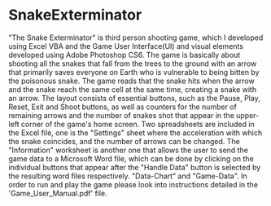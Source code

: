 # SnakeExterminator
"The Snake Exterminator" is third person shooting game, which I developed using Excel VBA and the Game User Interface(UI) and visual elements developed using Adobe Photoshop CS6. The game is basically about shooting all the snakes that fall from the trees to the ground with an arrow that primarily saves everyone on Earth who is vulnerable to being bitten by the poisonous snake. The game reads that the snake hits when the arrow and the snake reach the same cell at the same time, creating a snake with an arrow. The layout consists of essential buttons, such as the Pause, Play, Reset, Exit and Shoot buttons, as well as counters for the number of remaining arrows and the number of snakes shot that appear in the upper-left corner of the game's home screen. Two spreadsheets are included in the Excel file, one is the "Settings" sheet where the acceleration with which the snake coincides, and the number of arrows can be changed. The "Information" worksheet is another one that allows the user to send the game data to a Microsoft Word file, which can be done by clicking on the individual buttons that appear after the "Handle Data" button is selected by the resulting word files respectively. "Data-Chart" and "Game-Data". In order to run and play the game please look into instructions detailed in the 'Game_User_Manual.pdf' file.
